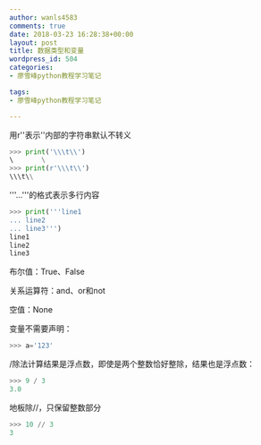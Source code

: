 ```yaml
---
author: wanls4583
comments: true
date: 2018-03-23 16:28:38+00:00
layout: post
title: 数据类型和变量
wordpress_id: 504
categories:
- 廖雪峰python教程学习笔记

tags:
- 廖雪峰python教程学习笔记

---
```


用r''表示''内部的字符串默认不转义

```python
>>> print('\\\t\\')
\       \
>>> print(r'\\\t\\')
\\\t\\
```

'''...'''的格式表示多行内容

```python
>>> print('''line1
... line2
... line3''')
line1
line2
line3
```

布尔值：True、False

关系运算符：and、or和not

空值：None

变量不需要声明：
```python
>>> a='123'
```

/除法计算结果是浮点数，即使是两个整数恰好整除，结果也是浮点数：
```python
>>> 9 / 3
3.0
```

地板除//，只保留整数部分
```python
>>> 10 // 3
3
